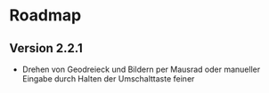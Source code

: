 # Roadmap

## Version 2.2.1
- Drehen von Geodreieck und Bildern per Mausrad oder manueller Eingabe durch Halten der Umschalttaste feiner
